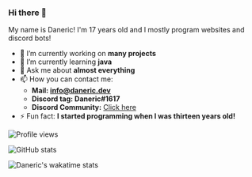 ### Hi there 👋
My name is Daneric! I'm 17 years old and I mostly program websites and discord bots!

- 🔭 I’m currently working on **many projects** 
- 🌱 I’m currently learning **java**
- 💬 Ask me about **almost everything**
- 📫 How you can contact me:
  - **Mail: info@daneric.dev**
  - **Discord tag: Daneric#1617**
  - **Discord Community:** [Click here](https://discord.gg/zxrp4hS)
- ⚡ Fun fact: **I started programming when I was thirteen years old!**

![Profile views](https://gpvc.arturio.dev/DanericNetwork)  

![GitHub stats](https://github-readme-stats.vercel.app/api?username=DanericNetwork&show_icons=true)  

![Daneric's wakatime stats](https://github-readme-stats.vercel.app/api/wakatime?username=@Daneric)

<!-- ![GitHub metrics](https://metrics.lecoq.io/DanericNetwork) -->

<!--START_SECTION:waka-->
<!--END_SECTION:waka-->
